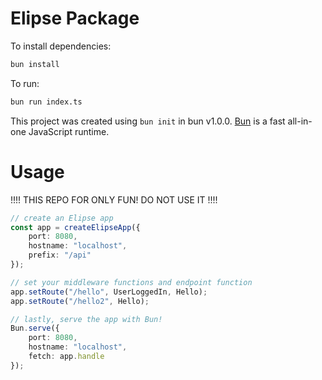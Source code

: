 # Elipse Package

To install dependencies:

```bash
bun install
```

To run:

```bash
bun run index.ts
```

This project was created using `bun init` in bun v1.0.0. [Bun](https://bun.sh) is a fast all-in-one JavaScript runtime.
# Usage

!!!! THIS REPO FOR ONLY FUN! DO NOT USE IT !!!!

```ts
// create an Elipse app
const app = createElipseApp({
    port: 8080,
    hostname: "localhost",
    prefix: "/api"
});

// set your middleware functions and endpoint function
app.setRoute("/hello", UserLoggedIn, Hello);
app.setRoute("/hello2", Hello);

// lastly, serve the app with Bun!
Bun.serve({
    port: 8080,
    hostname: "localhost",
    fetch: app.handle
});

```
